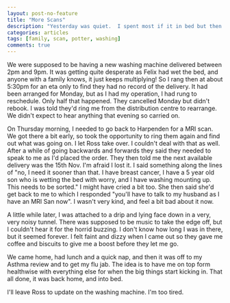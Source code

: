 ```yaml
---
layout: post-no-feature
title: "More Scans"
description: "Yesterday was quiet.  I spent most if it in bed but then got up when the nurse from the hospital rang to tell me I was risking post op complications if I didn't.  That worked.  So I got up and pottered about."
categories: articles
tags: [family, scan, potter, washing]
comments: true
---
```


We were supposed to be having a new washing machine delivered between 2pm and 9pm.  It was getting quite desperate as Felix had wet the bed, and anyone with a family knows, it just keeps multiplying!  So I rang then at about 5:30pm for an eta only to find they had no record of the delivery. It had been arranged for Monday, but as I had my operation, I had rung to reschedule.  Only half that happened.  They cancelled Monday but didn't rebook.  I was told they'd ring me from the distribution centre to rearrange.  We didn't expect to hear anything that evening so carried on.

On Thursday morning, I needed to go back to Harpenden for a MRI scan.  We got there a bit early, so took the opportunity to ring them again and find out what was going on.  I let Ross take over.  I couldn't deal with that as well.  After a while of going backwards and forwards they said they needed to speak to me as I'd placed the order.  They then told me the next available delivery was the 15th Nov.  I'm afraid I lost it.  I said something along the lines of "no, I need it sooner than that.  I have breast cancer, I have a 5 year old son who is wetting the bed with worry, and I have washing mounting up.  This needs to be sorted."  I might have cried a bit too.  She then said she'd get back to me to which I responded "you'll have to talk to my husband as I have an MRI San now".  I wasn't very kind, and feel a bit bad about it now.

A little while later, I was attached to a drip and lying face down in a very, very noisy tunnel.  There was supposed to be music to take the edge off, but I couldn't hear it for the horrid buzzing.  I don't know how long I was in there, but it seemed forever.  I felt faint and dizzy when I came out so they gave me coffee and biscuits to give me a boost before they let me go.

We came home, had lunch and a quick nap, and then it was off to my Asthma review and to get my flu jab.  The idea is to have me on top form healthwise with everything else for when the big things start kicking in.  That all done, it was back home, and into bed.

I'll leave Ross to update on the washing machine.  I'm too tired.